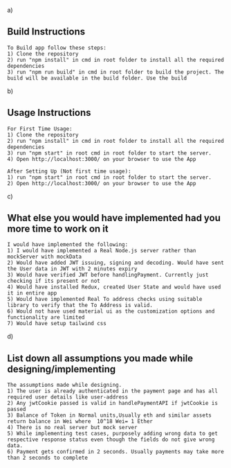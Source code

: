 a)
## Build Instructions
    To Build app follow these steps:
    1) Clone the repository
    2) run "npm install" in cmd in root folder to install all the required dependencies
    3) run "npm run build" in cmd in root folder to build the project. The build will be available in the build folder. Use the build

b)
## Usage Instructions
    For First Time Usage:
    1) Clone the repository
    2) run "npm install" in cmd in root folder to install all the required dependencies
    3) run "npm start" in root cmd in root folder to start the server.
    4) Open http://localhost:3000/ on your browser to use the App 

    After Setting Up (Not first time usage):
    1) run "npm start" in root cmd in root folder to start the server.
    2) Open http://localhost:3000/ on your browser to use the App 


c) 
## What else you would have implemented had you more time to work on it
    I would have implemented the following:
    1) I would have implemented a Real Node.js server rather than mockServer with mockData
    2) Would have added JWT issuing, signing and decoding. Would have sent the User data in JWT with 2 minutes expiry
    3) Would have verified JWT before handlingPayment. Currently just checking if its present or not
    4) Would have installed Redux, created User State and would have used it in entire app
    5) Would have implemented Real To address checks using suitable library to verify that the To Address is valid.
    6) Would not have used material ui as the customization options and functionality are limited
    7) Would have setup tailwind css

d)
## List down all assumptions you made while designing/implementing
    The assumptions made while designing.
    1) The user is already authenticated in the payment page and has all required user details like user-address 
    2) Any jwtCookie passed is valid in handlePaymentAPI if jwtCookie is passed
    3) Balance of Token in Normal units,Usually eth and similar assets return balance in Wei where  10^18 Wei= 1 Ether
    4) There is no real server but mock server
    5) While implementing test cases, purposely adding wrong data to get respective response status even though the fields do not give wrong data.
    6) Payment gets confirmed in 2 seconds. Usually payments may take more than 2 seconds to complete  